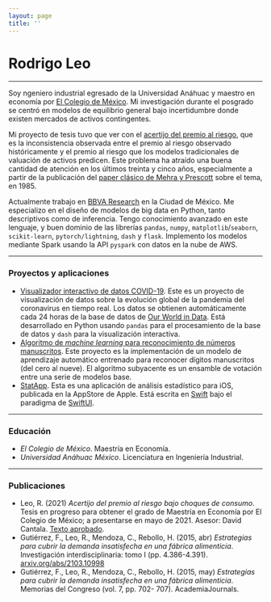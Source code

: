 ```yaml
---
layout: page
title: ''
---
```


# Rodrigo Leo

---

Soy ngeniero industrial egresado de la Universidad Anáhuac y maestro en economía por [El Colegio de México](https://www.colmex.mx). Mi investigación durante el posgrado se centró en modelos de equilibrio general bajo incertidumbre donde existen mercados de activos contingentes.

Mi proyecto de tesis tuvo que ver con el [acertijo del premio al riesgo](https://en.wikipedia.org/wiki/Equity_premium_puzzle), que es la inconsistencia observada entre el premio al riesgo observado históricamente y el premio al riesgo que los modelos tradicionales de valuación de activos predicen. Este problema ha atraído una buena cantidad de atención en los últimos treinta y cinco años, especialmente a partir de la publicación del [paper clásico de Mehra y Prescott](https://doi.org/10.1016/0304-3932(85)90061-3) sobre el tema, en 1985.

Actualmente trabajo en [BBVA Research](https://www.bbvaresearch.com) en la Ciudad de México. Me especializo en el diseño de modelos de big data en Python, tanto descriptivos como de inferencia. Tengo conocimiento avanzado en este lenguaje, y buen dominio de las librerías `pandas`, `numpy`, `matplotlib`/`seaborn`, `scikit-learn`, `pytorch/lightning`, `dash` y `flask`. Implemento los modelos mediante Spark usando la API `pyspark` con datos en la nube de AWS.

---

### Proyectos y aplicaciones

* [Visualizador interactivo de datos COVID-19](http://rleo.pythonanywhere.com/datos/). Este es un proyecto de visualización de datos sobre la evolución global de la pandemia del coronavirus en tiempo real. Los datos se obtienen automáticamente cada 24 horas de la base de datos de [Our World in Data](https://github.com/owid/covid-19-data/tree/master/public/data). Está desarrollado en Python usando `pandas` para el procesamiento de la base de datos y `dash` para la visualización interactiva.
* [Algoritmo de *machine learning* para reconocimiento de números manuscritos](http://rleo.pythonanywhere.com/digitos). Este proyecto es la implementación de un modelo de aprendizaje automático entrenado para reconocer dígitos manuscritos (del cero al nueve). El algoritmo subyacente es un ensamble de votación entre una serie de modelos base.
* [StatApp](https://apps.apple.com/mx/app/statapp/id1575273039). Esta es una aplicación de análisis estadístico para iOS, publicada en la AppStore de Apple. Está escrita en [Swift](https://swift.org) bajo el paradigma de [SwiftUI](https://developer.apple.com/xcode/swiftui/).

---

### Educación

* *El Colegio de México*. Maestría en Economía.
* *Universidad Anáhuac México*. Licenciatura en Ingeniería Industrial.

---

### Publicaciones

* Leo, R. (2021) *Acertijo del premio al riesgo bajo choques de consumo*. Tesis en progreso para obtener el grado de Maestría en Economía por El Colegio de México; a presentarse en mayo de 2021. Asesor: David Cantala. [Texto aprobado](/static/acertijo_choques_consumo.pdf).
* Gutiérrez, F., Leo, R., Mendoza, C., Rebollo, H. (2015, abr) *Estrategias para cubrir la demanda insatisfecha en una fábrica alimenticia*. Investigación interdisciplinaria: tomo I (pp. 4.386-4.391). [arxiv.org/abs/2103.10998](https://arxiv.org/abs/2103.10998)
* Gutiérrez, F., Leo, R., Mendoza, C., Rebollo, H. (2015, may) *Estrategias para cubrir la demanda insatisfecha en una fábrica alimenticia*. Memorias del Congreso (vol. 7, pp. 702- 707). AcademiaJournals.
